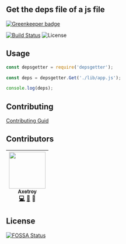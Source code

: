 ## Get the deps file of a js file

[![Greenkeeper badge](https://badges.greenkeeper.io/axetroy/depsgetter.svg)](https://greenkeeper.io/)

[![Build Status](https://travis-ci.org/axetroy/depsgetter.svg?branch=master)](https://travis-ci.org/axetroy/depsgetter)
![License](https://img.shields.io/badge/license-Apache-green.svg)

## Usage

```javascript
const depsgetter = require('depsgetter');

const deps = depsgetter.Get('./lib/app.js');

console.log(deps);
```

## Contributing

[Contributing Guid](https://github.com/axetroy/depsgetter/blob/master/CONTRIBUTING.md)

## Contributors

<!-- ALL-CONTRIBUTORS-LIST:START - Do not remove or modify this section -->
| [<img src="https://avatars1.githubusercontent.com/u/9758711?v=3" width="100px;"/><br /><sub>Axetroy</sub>](http://axetroy.github.io)<br />[💻](https://github.com/axetroy/depsgetter/commits?author=axetroy) [🐛](https://github.com/axetroy/depsgetter/issues?q=author%3Aaxetroy) 🎨 |
| :---: |
<!-- ALL-CONTRIBUTORS-LIST:END -->

## License

[![FOSSA Status](https://app.fossa.io/api/projects/git%2Bgithub.com%2Faxetroy%2Fdepsgetter.svg?type=large)](https://app.fossa.io/projects/git%2Bgithub.com%2Faxetroy%2Fdepsgetter?ref=badge_large)
